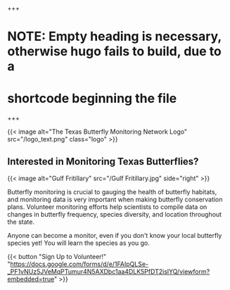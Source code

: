 +++
# NOTE: Empty heading is necessary, otherwise hugo fails to build, due to a
# shortcode beginning the file
+++

{{< image alt="The Texas Butterfly Monitoring Network Logo" src="/logo_text.png" class="logo" >}}

## Interested in Monitoring Texas Butterflies?

{{< image alt="Gulf Fritillary" src="/Gulf Fritillary.jpg" side="right" >}}

Butterfly monitoring is crucial to gauging the health of butterfly habitats,
and monitoring data is very important when making butterfly conservation plans.
Volunteer monitoring efforts help scientists to compile data on changes in
butterfly frequency, species diversity, and location throughout the state.

Anyone can become a monitor, even if you don't know your local butterfly
species yet! You will learn the species as you go.

{{< button "Sign Up to Volunteer!" "https://docs.google.com/forms/d/e/1FAIpQLSe-_PF1vNUz5JVeMqPTumur4N5AXDbc1aa4DLK5PfDT2islYQ/viewform?embedded=true" >}}
